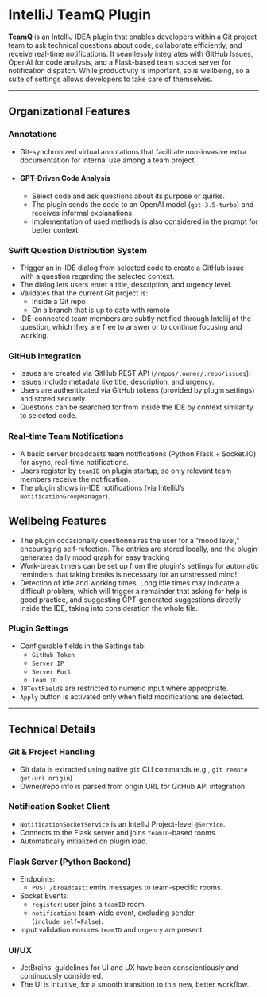 # IntelliJ TeamQ Plugin

**TeamQ** is an IntelliJ IDEA plugin that enables developers within a Git project team to ask
technical questions about code, collaborate efficiently, and receive real-time notifications.
It seamlessly integrates with GitHub Issues, OpenAI for code analysis, and a Flask-based team
socket server for notification dispatch. While productivity is important, so is wellbeing, so a 
suite of settings allows developers to take care of themselves.

---

## Organizational Features

### Annotations
- Git-synchronized virtual annotations that facilitate non-invasive extra documentation for internal
  use among a team project
- #### GPT-Driven Code Analysis
  - Select code and ask questions about its purpose or quirks.
  - The plugin sends the code to an OpenAI model (`gpt-3.5-turbo`) and receives informal explanations.
  - Implementation of used methods is also considered in the prompt for better context.

### Swift Question Distribution System
- Trigger an in-IDE dialog from selected code to create a GitHub issue with a question regarding 
  the selected context.
- The dialog lets users enter a title, description, and urgency level.
- Validates that the current Git project is:
    - Inside a Git repo
    - On a branch that is up to date with remote
- IDE-connected team members are subtly notified through Intellij of the question, which they 
  are free to answer or to continue focusing and working.

### GitHub Integration
- Issues are created via GitHub REST API (`/repos/:owner/:repo/issues`).
- Issues include metadata like title, description, and urgency.
- Users are authenticated via GitHub tokens (provided by plugin settings) and stored securely.
- Questions can be searched for from inside the IDE by context similarity to selected code.

### Real-time Team Notifications
- A basic server broadcasts team notifications (Python Flask + Socket.IO) for async, real-time 
  notifications.
- Users register by `teamID` on plugin startup, so only relevant team members receive the 
  notification.
- The plugin shows in-IDE notifications (via IntelliJ’s `NotificationGroupManager`).

## Wellbeing Features
- The plugin occasionally questionnaires the user for a "mood level," encouraging 
  self-refection. The entries are stored locally, and the plugin generates daily mood graph for 
  easy tracking
- Work-break timers can be set up from the plugin's settings for automatic reminders that taking 
  breaks is necessary for an unstressed mind!
- Detection of idle and working times. Long idle times may indicate a difficult problem, which 
  will trigger a remainder that asking for help is good practice, and suggesting 
  GPT-generated suggestions directly inside the IDE, taking into consideration the whole file.

### Plugin Settings
- Configurable fields in the Settings tab:
    - `GitHub Token`
    - `Server IP`
    - `Server Port`
    - `Team ID`
- `JBTextField`s are restricted to numeric input where appropriate.
- `Apply` button is activated only when field modifications are detected.

---

## Technical Details

### Git & Project Handling
- Git data is extracted using native `git` CLI commands (e.g., `git remote get-url origin`).
- Owner/repo info is parsed from origin URL for GitHub API integration.

### Notification Socket Client
- `NotificationSocketService` is an IntelliJ Project-level `@Service`.
- Connects to the Flask server and joins `teamID`-based rooms.
- Automatically initialized on plugin load.

### Flask Server (Python Backend)
- Endpoints:
    - `POST /broadcast`: emits messages to team-specific rooms.
- Socket Events:
    - `register`: user joins a `teamID` room.
    - `notification`: team-wide event, excluding sender (`include_self=False`).
- Input validation ensures `teamID` and `urgency` are present.

### UI/UX
- JetBrains' guidelines for UI and UX have been conscientiously and continuously considered.
- The UI is intuitive, for a smooth transition to this new, better workflow.
